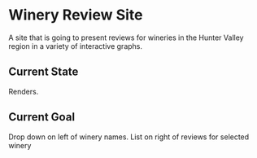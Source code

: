 # Winery Review Site

A site that is going to present reviews for wineries in the Hunter Valley region in a variety of interactive graphs.

## Current State

Renders.

## Current Goal

Drop down on left of winery names. List on right of reviews for selected winery
